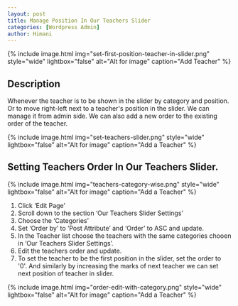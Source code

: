 ```yaml
---
layout: post
title: Manage Position In Our Teachers Slider 
categories: [Wordpress Admin]
author: Himani
---
```

{% include image.html img="set-first-position-teacher-in-slider.png" style="wide" lightbox="false" alt="Alt for image" caption="Add Teacher" %}


## Description

Whenever the teacher is to be shown in the slider by category and position. Or to move right-left next to a teacher's position in the slider. We can manage it from admin side. We can also add a new order to the existing order of the teacher.


{% include image.html img="set-teachers-slider.png" style="wide" lightbox="false" alt="Alt for image" caption="Add a Teacher" %}


## Setting Teachers Order In Our Teachers Slider.

{% include image.html img="teachers-category-wise.png" style="wide" lightbox="false" alt="Alt for image" caption="Add a Teacher" %}

1. Click ‘Edit Page’
2. Scroll down to the section ‘Our Teachers Slider Settings’
3. Choose the ‘Categories’ 
4. Set ‘Order by’ to ‘Post Attribute’ and ‘Order’ to ASC and update.
5. In the Teacher list choose the teachers with the same categories chooen in ‘Our Teachers Slider Settings’.
6. Edit the teachers order and update. 
7. To set the teacher to be the first position in the slider, set the order to '0'. And similarly by increasing the marks of next teacher we can set next position of teacher in slider.

{% include image.html img="order-edit-with-category.png" style="wide" lightbox="false" alt="Alt for image" caption="Add a Teacher" %}
